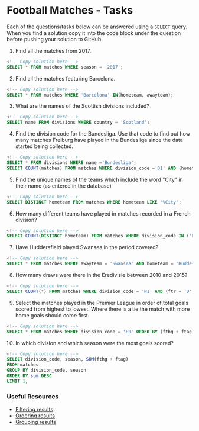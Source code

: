 # Football Matches - Tasks

Each of the questions/tasks below can be answered using a `SELECT` query. When you find a solution copy it into the code block under the question before pushing your solution to GitHub.

1) Find all the matches from 2017.

```sql
<!-- Copy solution here -->
SELECT * FROM matches WHERE season = '2017';

```

2) Find all the matches featuring Barcelona.

```sql
<!-- Copy solution here -->
SELECT * FROM matches WHERE 'Barcelona' IN(hometeam, awayteam);

```

3) What are the names of the Scottish divisions included?

```sql
<!-- Copy solution here -->
SELECT name FROM divisions WHERE country = 'Scotland';

```

4) Find the division code for the Bundesliga. Use that code to find out how many matches Freiburg have played in the Bundesliga since the data started being collected.

```sql
<!-- Copy solution here -->
SELECT * FROM divisions WHERE name ='Bundesliga';
SELECT COUNT(matches) FROM matches WHERE division_code ='D1' AND (hometeam = 'Freiburg' OR awayteam = 'Freiburg');

```

5) Find the unique names of the teams which include the word "City" in their name (as entered in the database)

```sql
<!-- Copy solution here -->
SELECT DISTINCT hometeam FROM matches WHERE hometeam LIKE '%City';

```

6) How many different teams have played in matches recorded in a French division?

```sql
<!-- Copy solution here -->
SELECT COUNT(DISTINCT hometeam) FROM matches WHERE division_code IN ('F1', 'F2');

```

7) Have Huddersfield played Swansea in the period covered?

```sql
<!-- Copy solution here -->
SELECT * FROM matches WHERE awayteam = 'Swansea' AND hometeam = 'Huddersfield';

```

8) How many draws were there in the Eredivisie between 2010 and 2015?

```sql
<!-- Copy solution here -->
SELECT COUNT(*) FROM matches WHERE division_code = 'N1' AND (ftr = 'D' AND season BETWEEN 2010 AND 2015);


```

9) Select the matches played in the Premier League in order of total goals scored from highest to lowest. Where there is a tie the match with more home goals should come first.

```sql
<!-- Copy solution here -->
SELECT * FROM matches WHERE division_code = 'E0' ORDER BY (fthg + ftag) DESC, fthg DESC;

```

10) In which division and which season were the most goals scored?

```sql
<!-- Copy solution here -->
SELECT division_code, season, SUM(fthg + ftag) 
FROM matches
GROUP BY division_code, season
ORDER BY sum DESC
LIMIT 1;

```

### Useful Resources

- [Filtering results](https://www.w3schools.com/sql/sql_where.asp)
- [Ordering results](https://www.w3schools.com/sql/sql_orderby.asp)
- [Grouping results](https://www.w3schools.com/sql/sql_groupby.asp)